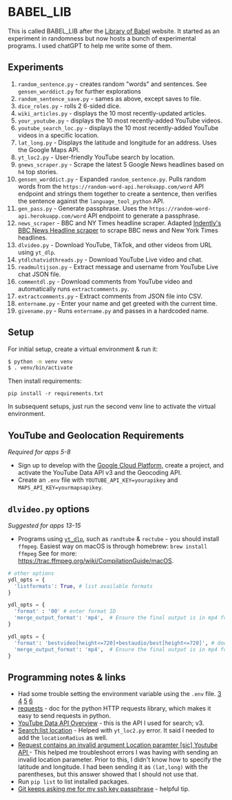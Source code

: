 # BABEL_LIB

This is called BABEL_LIB after the [Library of Babel](https://libraryofbabel.info/) website. It started as an experiment in randomness but now hosts a bunch of experimental programs. I used chatGPT to help me write some of them.

## Experiments

1. `random_sentence.py` - creates random "words" and sentences. See `gensen_worddict.py` for further explorations
2. `random_sentence_save.py` - sames as above, except saves to file.
3. `dice_roles.py` - rolls 2 6-sided dice.
4. `wiki_articles.py` - displays the 10 most recently-updated articles.
5. `your_youtube.py` - displays the 10 most recently-added YouTube videos.
6. `youtube_search_loc.py` - displays the 10 most recently-added YouTube videos in a specific location.
7. `lat_long.py` - Displays the latitude and longitude for an address. Uses the Google Maps API.
8. `yt_loc2.py` - User-friendly YouTube search by location.
9. `gnews_scraper.py` - Scrape the latest 5 Google News headlines based on `h4` top stories.
10.  `gensen_worddict.py` - Expanded `random_sentence.py`. Pulls random words from the `https://random-word-api.herokuapp.com/word` API endpoint and strings them together to create a sentence, then verifies the sentence against the `language_tool_python` API.
11. `gen_pass.py` - Generate passphrase. Uses the `https://random-word-api.herokuapp.com/word` API endpoint to generate a passphrase.
12. `news_scraper` - BBC and NY Times headline scraper. Adapted [Indently's BBC News Headline scraper](https://www.youtube.com/watch?v=zo7yzIVpIJo) to scrape BBC news and New York Times headlines.
13. `dlvideo.py` - Download YouTube, TikTok, and other videos from URL using `yt_dlp`.
14. `ytdlchatvidthreads.py` - Download YouTube Live video and chat.
15. `readmultijson.py` - Extract message and username from YouTube Live chat JSON file.
16. `commentdl.py` - Download comments from YouTube video and automatically runs `extractcomments.py`.
17. `extractcomments.py` - Extract comments from JSON file into CSV.
18. `entername.py` - Enter your name and get greeted with the current time.
19. `givename.py` - Runs `entername.py` and passes in a hardcoded name.

## Setup

For initial setup, create a virtual environment & run it:

```bash
$ python -m venv venv
$ . venv/bin/activate
```

Then install requirements:

```shell
pip install -r requirements.txt
```

In subsequent setups, just run the second venv line to activate the virtual environment.

## YouTube and Geolocation Requirements

*Required for apps 5-8*

* Sign up to develop with the [Google Cloud Platform](https://console.cloud.google.com/), create a project, and activate the YouTube Data API v3 and the Geocoding API.
* Create an `.env` file with `YOUTUBE_API_KEY=yourapikey` and `MAPS_API_KEY=yourmapsapikey`.

## `dlvideo.py` options

*Suggested for apps 13-15*

* Programs using [`yt_dlp`](https://github.com/yt-dlp/yt-dlp), such as `randtube` & `rectube` - you should install `ffmpeg`. Easiest way on macOS is through homebrew: `brew install ffmpeg` See for more: https://trac.ffmpeg.org/wiki/CompilationGuide/macOS.

```python
# other options
ydl_opts = {
  'listformats': True, # list available formats
}

ydl_opts = {
  'format' : '00' # enter format ID
  'merge_output_format': 'mp4',  # Ensure the final output is in mp4 format
}

ydl_opts = {
  'format': 'bestvideo[height<=720]+bestaudio/best[height<=720]', # download up to 720p video
  'merge_output_format': 'mp4',  # Ensure the final output is in mp4 format
}
```

## Programming notes & links

* Had some trouble setting the environment variable using the `.env` file. [3](https://stackoverflow.com/questions/40728259/updated-environment-variable-but-os-getenv-keeps-returning-none) [4](https://www.php.net/manual/en/function.getenv.php) [5](https://able.bio/rhett/how-to-set-and-get-environment-variables-in-python--274rgt5) [6](https://stackoverflow.com/questions/19331497/set-environment-variables-from-file-of-key-value-pairs) 
* [requests](https://pypi.org/project/requests/) - doc for the python HTTP requests library, which makes it easy to send requests in python.
* [YouTube Data API Overview](https://developers.google.com/youtube/v3/getting-started) - this is the API I used for search; v3.
* [Search:list location](https://developers.google.com/youtube/v3/docs/search/list#location) - Helped with `yt_loc2.py` error. It said I needed to add the `locationRadius` as well.
* [Request contains an invalid argument Location paramter \[sic\] Youtube API ](https://stackoverflow.com/questions/72883738/request-contains-an-invalid-argument-location-paramter-youtube-api) - This helped me troubleshoot errors I was having with sending an invalid location parameter. Prior to this, I didn't know how to specify the latitude and longitude. I had been sending it as `(lat,long)` with the parentheses, but this answer showed that I should not use that.
* Run `pip list` to list installed packages.
* [Git keeps asking me for my ssh key passphrase](https://stackoverflow.com/questions/10032461/git-keeps-asking-me-for-my-ssh-key-passphrase) - helpful tip.
